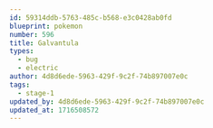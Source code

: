 ```yaml
---
id: 59314ddb-5763-485c-b568-e3c0428ab0fd
blueprint: pokemon
number: 596
title: Galvantula
types:
  - bug
  - electric
author: 4d8d6ede-5963-429f-9c2f-74b897007e0c
tags:
  - stage-1
updated_by: 4d8d6ede-5963-429f-9c2f-74b897007e0c
updated_at: 1716508572
---
```


